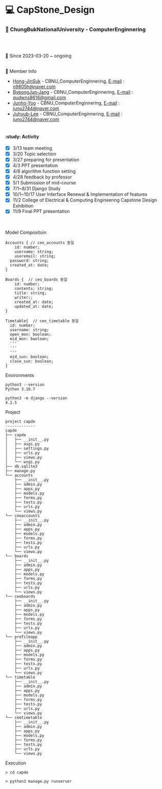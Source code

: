 # :computer: CapStone_Design

### :school: ChungBukNationalUniversity - ComputerEnginnering
<br></br>

:calendar: Since 2023-03-20 ~ ongoing
<br></br>

:two_men_holding_hands: Member Info

- [Hong-JinSuk](http://github.com/Hong-JinSuk) - CBNU_ComputerEnginnering, [E-mail](n9805h@naver.com) : n9805h@naver.com
- [ByeongJun-Jang](http://github.com/ByeongJun-Jang) - CBNU_ComputerEnginnering, [E-mail](qudwns8616@gmail.com) : qudwns8616@gmail.com
- [Junho-Yoo](https://github.com/junhoyoo00) - CBNU_ComputerEnginnering, [E-mail](juno2744@naver.com) : juno2744@naver.com
- [Juhyub-Lee](https://github.com/dlwnguq1101) - CBNU_ComputerEnginnering, [E-mail](dlwnguq1101@naver.com) : juno2744@naver.com
<br></br>
#### :study: Activity
- [x] 3/13 team meeting
- [x] 3/20 Topic selection
- [x] 3/27 preparing for presentation
- [x] 4/3 PPT presentation
- [x] 4/8 algorithm function setting
- [x] 4/28 feedback by professor
- [x] 5/1 Submission of mid-course
- [x] 7/1~8/31 Django Study
- [x] 10/1~10/17 User Interface Renewal & Implementation of features
- [x] 11/2 College of Electrical & Computing Engineering Capstone Design Exhibition
- [x] 11/9 Final PPT presentation

<br></br>
  Model Compositoin
```
Accounts { // ceo_accounts 동일
	id: number;        
	username: string;  
	useremail: string; 
  password: string;  
  created_at: date;  
}

Boards {  // ceo_boards 동일
    id: number;       
    contents: string; 
    title: string;    
    writer:; 
    created_at: date; 
    updated_at: date; 
}

Timetable{  // ceo_timetable 동일
  id: number;
  username: string;
  open_mon: boolean;
  mid_mon: boolean;
  '''
  '''
  '''
  mid_sun: boolean;
  close_sun: boolean;
}
```

Environments
```
python3 --version
Python 3.10.7

python3 -m django --version
4.2.5
```

Project
```
project capde
-------------
capde
├── capde
│   ├── __init__.py
│   ├── asgi.py
│   ├── settings.py
│   ├── urls.py
│   ├── views.py
│   └── wsgi.py
├── db.sqlite3
├── manage.py
└── accounts
    ├── __init__.py
    ├── admin.py
    ├── apps.py
    ├── models.py
    ├── forms.py
    ├── tests.py
    ├── urls.py
    └── views.py
└── ceoaccounts
    ├── __init__.py
    ├── admin.py
    ├── apps.py
    ├── models.py
    ├── forms.py
    ├── tests.py
    ├── urls.py
    └── views.py
└── boards
    ├── __init__.py
    ├── admin.py
    ├── apps.py
    ├── models.py
    ├── forms.py
    ├── tests.py
    ├── urls.py
    └── views.py
└── ceoboards
    ├── __init__.py
    ├── admin.py
    ├── apps.py
    ├── models.py
    ├── forms.py
    ├── tests.py
    ├── urls.py
    └── views.py
└── profileapp
    ├── __init__.py
    ├── admin.py
    ├── apps.py
    ├── models.py
    ├── forms.py
    ├── tests.py
    ├── urls.py
    └── views.py
└── timetable
    ├── __init__.py
    ├── admin.py
    ├── apps.py
    ├── models.py
    ├── forms.py
    ├── tests.py
    ├── urls.py
    └── views.py
└── ceotimetable
    ├── __init__.py
    ├── admin.py
    ├── apps.py
    ├── models.py
    ├── forms.py
    ├── tests.py
    ├── urls.py
    └── views.py
```
    
Execution
```
> cd capde

> python3 manage.py runserver
```
